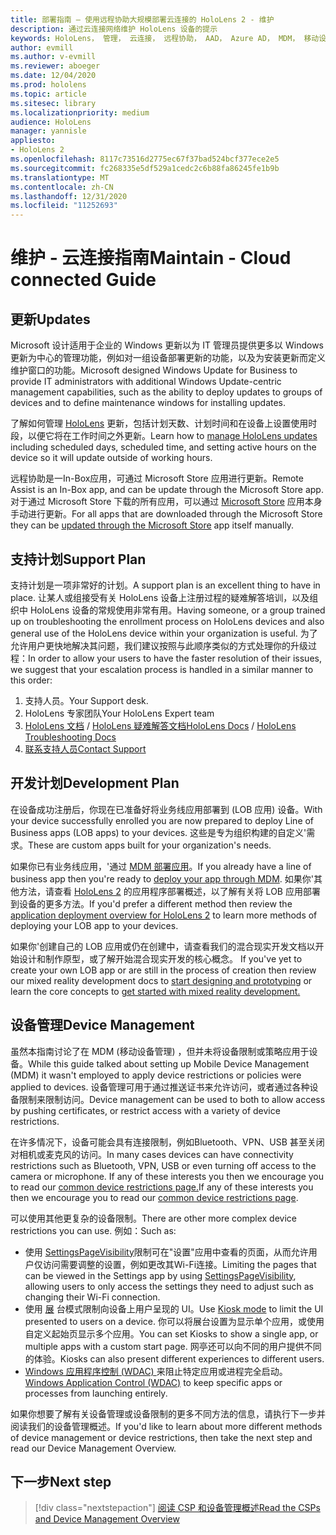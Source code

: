 ```yaml
---
title: 部署指南 – 使用远程协助大规模部署云连接的 HoloLens 2 - 维护
description: 通过云连接网络维护 HoloLens 设备的提示
keywords: HoloLens， 管理， 云连接， 远程协助， AAD， Azure AD， MDM， 移动设备管理
author: evmill
ms.author: v-evmill
ms.reviewer: aboeger
ms.date: 12/04/2020
ms.prod: hololens
ms.topic: article
ms.sitesec: library
ms.localizationpriority: medium
audience: HoloLens
manager: yannisle
appliesto:
- HoloLens 2
ms.openlocfilehash: 8117c73516d2775ec67f37bad524bcf377ece2e5
ms.sourcegitcommit: fc268335e5df529a1cedc2c6b88fa86245fe1b9b
ms.translationtype: MT
ms.contentlocale: zh-CN
ms.lasthandoff: 12/31/2020
ms.locfileid: "11252693"
---
```

# <span data-ttu-id="44de5-104">维护 - 云连接指南</span><span class="sxs-lookup"><span data-stu-id="44de5-104">Maintain - Cloud connected Guide</span></span>

## <span data-ttu-id="44de5-105">更新</span><span class="sxs-lookup"><span data-stu-id="44de5-105">Updates</span></span>

<span data-ttu-id="44de5-106">Microsoft 设计适用于企业的 Windows 更新以为 IT 管理员提供更多以 Windows 更新为中心的管理功能，例如对一组设备部署更新的功能，以及为安装更新而定义维护窗口的功能。</span><span class="sxs-lookup"><span data-stu-id="44de5-106">Microsoft designed Windows Update for Business to provide IT administrators with additional Windows Update-centric management capabilities, such as the ability to deploy updates to groups of devices and to define maintenance windows for installing updates.</span></span>

<span data-ttu-id="44de5-107">了解如何管理 [HoloLens](https://docs.microsoft.com/hololens/hololens-updates) 更新，包括计划天数、计划时间和在设备上设置使用时段，以便它将在工作时间之外更新。</span><span class="sxs-lookup"><span data-stu-id="44de5-107">Learn how to [manage HoloLens updates](https://docs.microsoft.com/hololens/hololens-updates) including scheduled days, scheduled time, and setting active hours on the device so it will update outside of working hours.</span></span>

<span data-ttu-id="44de5-108">远程协助是一In-Box应用，可通过 Microsoft Store 应用进行更新。</span><span class="sxs-lookup"><span data-stu-id="44de5-108">Remote Assist is an In-Box app, and can be update through the Microsoft Store app.</span></span> <span data-ttu-id="44de5-109">对于通过 Microsoft Store 下载的所有应用，可以通过 [Microsoft Store](https://docs.microsoft.com/hololens/holographic-store-apps#update-apps) 应用本身手动进行更新。</span><span class="sxs-lookup"><span data-stu-id="44de5-109">For all apps that are downloaded through the Microsoft Store they can be [updated through the Microsoft Store](https://docs.microsoft.com/hololens/holographic-store-apps#update-apps) app itself manually.</span></span>

## <span data-ttu-id="44de5-110">支持计划</span><span class="sxs-lookup"><span data-stu-id="44de5-110">Support Plan</span></span>

<span data-ttu-id="44de5-111">支持计划是一项非常好的计划。</span><span class="sxs-lookup"><span data-stu-id="44de5-111">A support plan is an excellent thing to have in place.</span></span> <span data-ttu-id="44de5-112">让某人或组接受有关 HoloLens 设备上注册过程的疑难解答培训，以及组织中 HoloLens 设备的常规使用非常有用。</span><span class="sxs-lookup"><span data-stu-id="44de5-112">Having someone, or a group trained up on troubleshooting the enrollment process on HoloLens devices and also general use of the HoloLens device within your organization is useful.</span></span> <span data-ttu-id="44de5-113">为了允许用户更快地解决其问题，我们建议按照与此顺序类似的方式处理你的升级过程：</span><span class="sxs-lookup"><span data-stu-id="44de5-113">In order to allow your users to have the faster resolution of their issues, we suggest that your escalation process is handled in a similar manner to this order:</span></span>

1. <span data-ttu-id="44de5-114">支持人员。</span><span class="sxs-lookup"><span data-stu-id="44de5-114">Your Support desk.</span></span>
2. <span data-ttu-id="44de5-115">HoloLens 专家团队</span><span class="sxs-lookup"><span data-stu-id="44de5-115">Your HoloLens Expert team</span></span>
3. <span data-ttu-id="44de5-116">[HoloLens 文档](https://docs.microsoft.com/hololens/)  / [HoloLens 疑难解答文档](https://docs.microsoft.com/hololens/hololens-troubleshooting)</span><span class="sxs-lookup"><span data-stu-id="44de5-116">[HoloLens Docs](https://docs.microsoft.com/hololens/) / [HoloLens Troubleshooting Docs](https://docs.microsoft.com/hololens/hololens-troubleshooting)</span></span>
4. [<span data-ttu-id="44de5-117">联系支持人员</span><span class="sxs-lookup"><span data-stu-id="44de5-117">Contact Support</span></span>](https://support.serviceshub.microsoft.com/supportforbusiness/create?sapId=e9391227-fa6d-927b-0fff-f96288631b8f)

## <span data-ttu-id="44de5-118">开发计划</span><span class="sxs-lookup"><span data-stu-id="44de5-118">Development Plan</span></span>

<span data-ttu-id="44de5-119">在设备成功注册后，你现在已准备好将业务线应用部署到 (LOB 应用) 设备。</span><span class="sxs-lookup"><span data-stu-id="44de5-119">With your device successfully enrolled you are now prepared to deploy Line of Business apps (LOB apps) to your devices.</span></span> <span data-ttu-id="44de5-120">这些是专为组织构建的自定义&#39;需求。</span><span class="sxs-lookup"><span data-stu-id="44de5-120">These are custom apps built for your organization&#39;s needs.</span></span>

<span data-ttu-id="44de5-121">如果你已有业务线应用，&#39;通过 [MDM 部署应用](https://docs.microsoft.com/hololens/app-deploy-intune)。</span><span class="sxs-lookup"><span data-stu-id="44de5-121">If you already have a line of business app then you&#39;re ready to [deploy your app through MDM](https://docs.microsoft.com/hololens/app-deploy-intune).</span></span> <span data-ttu-id="44de5-122">如果你&#39;其他方法，请查看 [HoloLens 2](https://docs.microsoft.com/hololens/app-deploy-overview) 的应用程序部署概述，以了解有关将 LOB 应用部署到设备的更多方法。</span><span class="sxs-lookup"><span data-stu-id="44de5-122">If you&#39;d prefer a different method then review the [application deployment overview for HoloLens 2](https://docs.microsoft.com/hololens/app-deploy-overview) to learn more methods of deploying your LOB app to your devices.</span></span>

<span data-ttu-id="44de5-123">如果你&#39;创建自己的 LOB 应用或仍在创建中，请查看我们的混合现实开发文档以开始设计和制作原型，或了解开始混合现实开发的核心[](https://docs.microsoft.com/windows/mixed-reality/design/design)概念。 [](https://docs.microsoft.com/windows/mixed-reality/discover/get-started-with-mr)</span><span class="sxs-lookup"><span data-stu-id="44de5-123">If you&#39;ve yet to create your own LOB app or are still in the process of creation then review our mixed reality development docs to [start designing and prototyping](https://docs.microsoft.com/windows/mixed-reality/design/design) or learn the core concepts to [get started with mixed reality development.](https://docs.microsoft.com/windows/mixed-reality/discover/get-started-with-mr)</span></span>

## <span data-ttu-id="44de5-124">设备管理</span><span class="sxs-lookup"><span data-stu-id="44de5-124">Device Management</span></span> 

<span data-ttu-id="44de5-125">虽然本指南讨论了在 MDM (移动设备管理) ，但并未将设备限制或策略应用于设备。</span><span class="sxs-lookup"><span data-stu-id="44de5-125">While this guide talked about setting up Mobile Device Management (MDM) it wasn't employed to apply device restrictions or policies were applied to devices.</span></span> <span data-ttu-id="44de5-126">设备管理可用于通过推送证书来允许访问，或者通过各种设备限制来限制访问。</span><span class="sxs-lookup"><span data-stu-id="44de5-126">Device management can be used to both to allow access by pushing certificates, or restrict access with a variety of device restrictions.</span></span> 

<span data-ttu-id="44de5-127">在许多情况下，设备可能会具有连接限制，例如Bluetooth、VPN、USB 甚至关闭对相机或麦克风的访问。</span><span class="sxs-lookup"><span data-stu-id="44de5-127">In many cases devices can have connectivity restrictions such as Bluetooth, VPN, USB or even turning off access to the camera or microphone.</span></span> <span data-ttu-id="44de5-128">If any of these interests you then we encourage you to read our [common device restrictions page.](hololens-common-device-restrictions.md)</span><span class="sxs-lookup"><span data-stu-id="44de5-128">If any of these interests you then we encourage you to read our [common device restrictions page](hololens-common-device-restrictions.md).</span></span>

<span data-ttu-id="44de5-129">可以使用其他更复杂的设备限制。</span><span class="sxs-lookup"><span data-stu-id="44de5-129">There are other more complex device restrictions you can use.</span></span> <span data-ttu-id="44de5-130">例如：</span><span class="sxs-lookup"><span data-stu-id="44de5-130">Such as:</span></span>

- <span data-ttu-id="44de5-131">使用 [SettingsPageVisibility](settings-uri-list.md)限制可在"设置"应用中查看的页面，从而允许用户仅访问需要调整的设置，例如更改其Wi-Fi连接。</span><span class="sxs-lookup"><span data-stu-id="44de5-131">Limiting the pages that can be viewed in the Settings app by using [SettingsPageVisibility](settings-uri-list.md), allowing users to only access the settings they need to adjust such as changing their Wi-Fi connection.</span></span>
- <span data-ttu-id="44de5-132">使用 [展](hololens-kiosk.md) 台模式限制向设备上用户呈现的 UI。</span><span class="sxs-lookup"><span data-stu-id="44de5-132">Use [Kiosk mode](hololens-kiosk.md) to limit the UI presented to users on a device.</span></span> <span data-ttu-id="44de5-133">你可以将展台设置为显示单个应用，或使用自定义起始页显示多个应用。</span><span class="sxs-lookup"><span data-stu-id="44de5-133">You can set Kiosks to show a single app, or multiple apps with a custom start page.</span></span> <span data-ttu-id="44de5-134">网亭还可以向不同的用户提供不同的体验。</span><span class="sxs-lookup"><span data-stu-id="44de5-134">Kiosks can also present different experiences to different users.</span></span>  
- <span data-ttu-id="44de5-135">[Windows 应用程序控制 (WDAC) ](windows-defender-application-control-wdac.md) 来阻止特定应用或进程完全启动。</span><span class="sxs-lookup"><span data-stu-id="44de5-135">[Windows Application Control (WDAC)](windows-defender-application-control-wdac.md) to keep specific apps or processes from launching entirely.</span></span>

<span data-ttu-id="44de5-136">如果你想要了解有关设备管理或设备限制的更多不同方法的信息，请执行下一步并阅读我们的设备管理概述。</span><span class="sxs-lookup"><span data-stu-id="44de5-136">If you'd like to learn about more different methods of device management or device restrictions, then take the next step and read our Device Management Overview.</span></span>

## <span data-ttu-id="44de5-137">下一步</span><span class="sxs-lookup"><span data-stu-id="44de5-137">Next step</span></span>

> [!div class="nextstepaction"]
> [<span data-ttu-id="44de5-138">阅读 CSP 和设备管理概述</span><span class="sxs-lookup"><span data-stu-id="44de5-138">Read the CSPs and Device Management Overview</span></span>](hololens-csp-policy-overview.md)